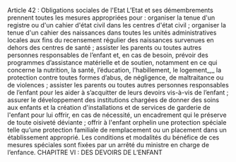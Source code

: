 Article 42 : Obligations sociales de l'Etat
L’Etat et ses démembrements prennent toutes les mesures appropriées pour :
organiser la tenue d'un registre ou d'un cahier d'état civil dans les centres d'état civil ;
organiser la tenue d'un cahier des naissances dans toutes les unités administratives locales aux fins du recensement régulier des naissances survenues en dehors des centres de santé ;
assister les parents ou toutes autres personnes responsables de l’enfant et, en cas de besoin, prévoir des programmes d’assistance matérielle et de soutien, notamment en ce qui concerne la nutrition, la santé, l’éducation, l’habillement, le logement_,_ la protection contre toutes formes d’abus, de négligence, de maltraitance ou de violences ;
assister les parents ou toutes autres personnes responsables de l’enfant pour les aider à s’acquitter de leurs devoirs vis-à-vis de l’enfant ;
assurer le développement des institutions chargées de donner des soins aux enfants et la création d'installations et de services de garderie de l'enfant pour lui offrir, en cas de nécessité, un encadrement qui le préserve de toute oisiveté déviante ;
offrir à l'enfant orphelin une protection spéciale telle qu’une protection familiale de remplacement ou un placement dans un établissement approprié.
Les conditions et modalités du bénéfice de ces mesures spéciales sont fixées par un arrêté du ministre en charge de l’enfance.
CHAPITRE VI : DES DEVOIRS DE L’ENFANT